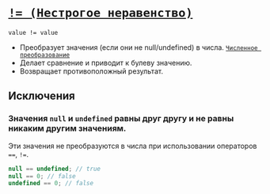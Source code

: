 # [`!= (Нестрогое неравенство)`](../index.md)

`value != value`

- Преобразует значения (если они не null/undefined) в числа. [`Численное преобразование`](<../Общее/Преобразование (численное).md>)
- Делает сравнение и приводит к булеву значению.
- Возвращает противоположный результат.

## Исключения

### Значения `null` и `undefined` равны друг другу и не равны никаким другим значениям.

Эти значения не преобразуются в числа при использовании операторов `==`, `!=`.

```js
null == undefined; // true
null == 0; // false
undefined == 0; // false
```
